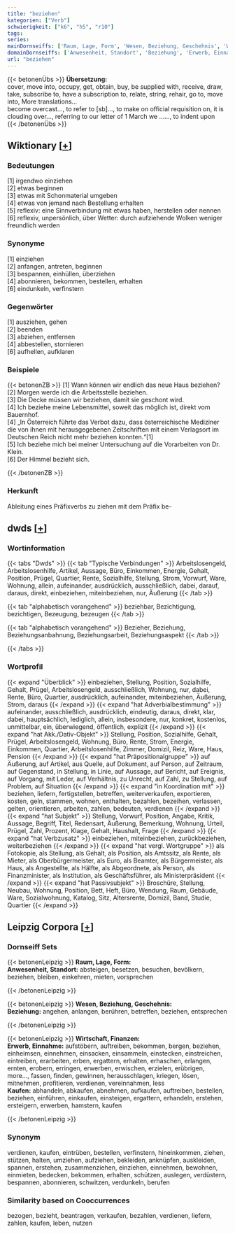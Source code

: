 ```yaml
---
title: "beziehen"
kategorien: ["Verb"]
schwierigkeit: ["k6", "h5", "r10"]
tags:
series:
mainDornseiffs: ['Raum, Lage, Form', 'Wesen, Beziehung, Geschehnis', 'Wirtschaft, Finanzen']
domainDornseiffs: ['Anwesenheit, Standort', 'Beziehung', 'Erwerb, Einnahme', 'Kaufen']
url: "beziehen"
---
```


{{< betonenÜbs >}}
**Übersetzung:**  
cover, move into, occupy, get, obtain, buy, be supplied with, receive, draw, take, subscribe to, have a subscription to, relate, string, rehair, go to, move  into, More translations...  
become overcast..., to refer to [sb]..., to make on official requisition on, it is clouding over..., referring to our letter of 1 March we …..., to indent upon  
{{< /betonenÜbs >}}

## Wiktionary [[+](https://de.wiktionary.org/wiki/beziehen)]

### Bedeutungen
[1] irgendwo einziehen  
[2] etwas beginnen  
[3] etwas mit Schonmaterial umgeben  
[4] etwas von jemand nach Bestellung erhalten  
[5] reflexiv: eine Sinnverbindung mit etwas haben, herstellen oder nennen  
[6] reflexiv, unpersönlich, über Wetter: durch aufziehende Wolken weniger freundlich werden  

### Synonyme
[1] einziehen  
[2] anfangen, antreten, beginnen  
[3] bespannen, einhüllen, überziehen  
[4] abonnieren, bekommen, bestellen, erhalten  
[6] eindunkeln, verfinstern  

### Gegenwörter
[1] ausziehen, gehen  
[2] beenden  
[3] abziehen, entfernen  
[4] abbestellen, stornieren  
[6] aufhellen, aufklaren  

### Beispiele
{{< betonenZB >}}
[1] Wann können wir endlich das neue Haus beziehen?  
[2] Morgen werde ich die Arbeitsstelle beziehen.  
[3] Die Decke müssen wir beziehen, damit sie geschont wird.  
[4] Ich beziehe meine Lebensmittel, soweit das möglich ist, direkt vom Bauernhof.  
[4] „In Österreich führte das Verbot dazu, dass österreichische Mediziner die von ihnen mit herausgegebenen Zeitschriften mit einem Verlagsort im Deutschen Reich nicht mehr beziehen konnten.“[1]  
[5] Ich beziehe mich bei meiner Untersuchung auf die Vorarbeiten von Dr. Klein.  
[6] Der Himmel bezieht sich.  

{{< /betonenZB >}}
### Herkunft
Ableitung eines Präfixverbs zu ziehen mit dem Präfix be-  



## dwds [[+](https://www.dwds.de/wb/beziehen)]

### Wortinformation
{{< tabs "Dwds" >}}
{{< tab "Typische Verbindungen" >}}
Arbeitslosengeld, Arbeitslosenhilfe, Artikel, Aussage, Büro, Einkommen, Energie, Gehalt, Position, Prügel, Quartier, Rente, Sozialhilfe, Stellung, Strom, Vorwurf, Ware, Wohnung, allein, aufeinander, ausdrücklich, ausschließlich, dabei, darauf, daraus, direkt, einbeziehen, miteinbeziehen, nur, Äußerung
{{< /tab >}}

{{< tab "alphabetisch vorangehend" >}}
beziehbar, Bezichtigung, bezichtigen, Bezeugung, bezeugen
{{< /tab >}}

{{< tab "alphabetisch vorangehend" >}}
Bezieher, Beziehung, Beziehungsanbahnung, Beziehungsarbeit, Beziehungsaspekt
{{< /tab >}}

{{< /tabs >}}

### Wortprofil
{{< expand "Überblick" >}} einbeziehen, Stellung, Position, Sozialhilfe, Gehalt, Prügel, Arbeitslosengeld, ausschließlich, Wohnung, nur, dabei, Rente, Büro, Quartier, ausdrücklich, aufeinander, miteinbeziehen, Äußerung, Strom, daraus {{< /expand >}}
{{< expand "hat Adverbialbestimmung" >}} aufeinander, ausschließlich, ausdrücklich, eindeutig, daraus, direkt, klar, dabei, hauptsächlich, lediglich, allein, insbesondere, nur, konkret, kostenlos, unmittelbar, ein, überwiegend, öffentlich, explizit {{< /expand >}}
{{< expand "hat Akk./Dativ-Objekt" >}} Stellung, Position, Sozialhilfe, Gehalt, Prügel, Arbeitslosengeld, Wohnung, Büro, Rente, Strom, Energie, Einkommen, Quartier, Arbeitslosenhilfe, Zimmer, Domizil, Reiz, Ware, Haus, Pension {{< /expand >}}
{{< expand "hat Präpositionalgruppe" >}} auf Äußerung, auf Artikel, aus Quelle, auf Dokument, auf Person, auf Zeitraum, auf Gegenstand, in Stellung, in Linie, auf Aussage, auf Bericht, auf Ereignis, auf Vorgang, mit Leder, auf Verhältnis, zu Unrecht, auf Zahl, zu Stellung, auf Problem, auf Situation {{< /expand >}}
{{< expand "in Koordination mit" >}} beziehen, liefern, fertigstellen, betreffen, weiterverkaufen, exportieren, kosten, geln, stammen, wohnen, enthalten, bezahlen, bezeihen, verlassen, gelten, orientieren, arbeiten, zahlen, bedeuten, verdienen {{< /expand >}}
{{< expand "hat Subjekt" >}} Stellung, Vorwurf, Position, Angabe, Kritik, Aussage, Begriff, Titel, Redensart, Äußerung, Bemerkung, Wohnung, Urteil, Prügel, Zahl, Prozent, Klage, Gehalt, Haushalt, Frage {{< /expand >}}
{{< expand "hat Verbzusatz" >}} einbeziehen, miteinbeziehen, zurückbeziehen, weiterbeziehen {{< /expand >}}
{{< expand "hat vergl. Wortgruppe" >}} als Fotokopie, als Stellung, als Gehalt, als Position, als Amtssitz, als Rente, als Mieter, als Oberbürgermeister, als Euro, als Beamter, als Bürgermeister, als Haus, als Angestellte, als Hälfte, als Abgeordnete, als Person, als Finanzminister, als Institution, als Geschäftsführer, als Ministerpräsident {{< /expand >}}
{{< expand "hat Passivsubjekt" >}} Broschüre, Stellung, Neubau, Wohnung, Position, Bett, Heft, Büro, Wendung, Raum, Gebäude, Ware, Sozialwohnung, Katalog, Sitz, Altersrente, Domizil, Band, Studie, Quartier {{< /expand >}}

## Leipzig Corpora [[+](https://corpora.uni-leipzig.de/en/res?word=beziehen&corpusId=deu_newscrawl-public_2018)]

### Dornseiff Sets
{{< betonenLeipzig >}}
**Raum, Lage, Form:**  
**Anwesenheit, Standort:** absteigen, besetzen, besuchen, bevölkern, beziehen, bleiben, einkehren, mieten, vorsprechen  

{{< /betonenLeipzig >}}


{{< betonenLeipzig >}}
**Wesen, Beziehung, Geschehnis:**  
**Beziehung:** angehen, anlangen, berühren, betreffen, beziehen, entsprechen  

{{< /betonenLeipzig >}}


{{< betonenLeipzig >}}
**Wirtschaft, Finanzen:**  
**Erwerb, Einnahme:** aufstöbern, auftreiben, bekommen, bergen, beziehen, einheimsen, einnehmen, einsacken, einsammeln, einstecken, einstreichen, eintreiben, erarbeiten, erben, ergattern, erhalten, erhaschen, erlangen, ernten, erobern, erringen, erwerben, erwischen, erzielen, erübrigen, more..., fassen, finden, gewinnen, herausschlagen, kriegen, lösen, mitnehmen, profitieren, verdienen, vereinnahmen, less  
**Kaufen:** abhandeln, abkaufen, abnehmen, aufkaufen, auftreiben, bestellen, beziehen, einführen, einkaufen, einsteigen, ergattern, erhandeln, erstehen, ersteigern, erwerben, hamstern, kaufen  

{{< /betonenLeipzig >}}

### Synonym
verdienen, kaufen, eintrüben, bestellen, verfinstern, hineinkommen, ziehen, stützen, halten, umziehen, aufziehen, bekleiden, anknüpfen, auskleiden, spannen, erstehen, zusammenziehen, einziehen, einnehmen, bewohnen, einmieten, bedecken, bekommen, erhalten, schützen, auslegen, verdüstern, bespannen, abonnieren, schwitzen, verdunkeln, berufen


### Similarity based on Cooccurrences
bezogen, bezieht, beantragen, verkaufen, bezahlen, verdienen, liefern, zahlen, kaufen, leben, nutzen

